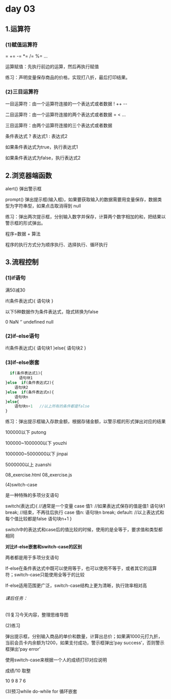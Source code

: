 # day 03

## 1.运算符

###  (1)赋值运算符

 = += -= *= /= %= ...

 运算赋值：先执行前边的运算，然后再执行赋值

 练习：声明变量保存商品的价格，实现打八折，最后打印结果。

###  (2)三目运算符

 一目运算符：由一个运算符连接的一个表达式或者数据 ! ++ --

 二目运算符：由一个运算符连接的两个表达式或者数据 = < ...

 三目运算符：由两个运算符连接的三个表达式或者数据

 条件表达式 ? 表达式1 : 表达式2

 如果条件表达式为true，执行表达式1

 如果条件表达式为false，执行表达式2

## 2.浏览器端函数

 alert() 弹出警示框

 prompt() 弹出提示框(输入框)，如果要获取输入的数据需要用变量保存，数据类型为字符串型，如果点击取消得到 null

 练习：弹出两次提示框，分别输入数字并保存，计算两个数字相加的和，把结果以警示框的形式弹出。

 

程序=数据 + 算法

程序的执行方式分为顺序执行、选择执行、循环执行

 

## 3.流程控制

###  (1)if语句

 满50减30 

  if(条件表达式){   语句块  }  

 以下5种数据作为条件表达式，隐式转换为false 

 0 NaN ‘’ undefined null

###  (2)if-else语句

  if(条件表达式){   语句块1  }else{   语句块2  }  

###  (3)if-else嵌套

```js
  if(条件表达式1){  
      语句块1 
}else  if(条件表达式2){   
    语句块2 
}else  if(条件表达式n){  
    语句块n 
}else{  
    语句块n+1   //以上所有的条件都是false
} 
```



 

 练习：弹出提示框输入存款金额，根据存储金额，以警示框的形式弹出对应的结果

 100000以下  putong

 100000~1000000以下  youzhi

 1000000~5000000以下  jinpai

 5000000以上  zuanshi

 08_exercise.html  08_exercise.js

 (4)switch-case

 是一种特殊的多项分支语句 

  switch(表达式){ //通常是一个变量   case 值1: //如果表达式保存的值是值1    语句块1    break;   //结束，不再往后执行   case 值n:    语句块n    break;   default:   //以上表达式和每个值比较都是false    语句块n+1  }  

 switch中的表达式和case后的值比较的时候，使用的是全等于，要求值和类型都相同

 **对比if-else****嵌套和switch-case****的区别**

 两者都是用于多项分支语句

 If-else在条件表达式中既可以使用等于，也可以使用不等于，或者其它的运算符；switch-case只能使用全等于的比较

 If-else适用范围更广泛，switch-case结构上更为清晰，执行效率相对高

 

###### 课后任务：

 (1)复习今天内容，整理思维导图

 (2)练习

 弹出提示框，分别输入商品的单价和数量，计算出总价；如果满1000元打九折，当前会员卡内余额为1200，如果支付成功，警示框弹出’pay success’，否则警示框弹出’pay error’

 使用switch-case来根据一个人的成绩打印对应说明

成绩/10 取整 

10  9  8  7  6

 (3)预习while do-while for  循环嵌套

 

 

 

 

 